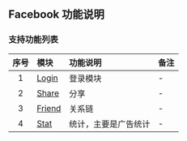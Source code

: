 ## Facebook 功能说明

### 支持功能列表

| 序号 | 模块 | 功能说明 | 备注 |
| :--: | :-- | :------- | :--- |
| 1 | [Login](Facebook/login.md) | 登录模块 | - |
| 2 | [Share](Facebook/share.md) | 分享 | - |
| 3 | [Friend](Facebook/friend.md) | 关系链 | - |
| 4 | [Stat](Facebook/stat.md) | 统计，主要是广告统计 | - |

